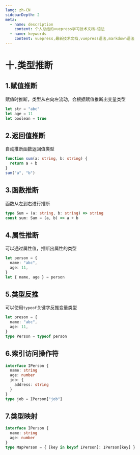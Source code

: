```yaml
---
lang: zh-CN
sidebarDepth: 2
meta:
  - name: description
    content: 个人总结的vuepress学习技术文档-语法
  - name: keywords
    content: vuepress,最新技术文档,vuepress语法,markdown语法
---
```


# 十.类型推断

## 1.赋值推断

赋值时推断，类型从右向左流动，会根据赋值推断出变量类型

```ts
let str = "abc"
let age = 11
let boolean = true
```

## 2.返回值推断

自动推断函数返回值类型

```ts
function sum(a: string, b: string) {
  return a + b
}
sum("a", "b")
```

## 3.函数推断

函数从左到右进行推断

```ts
type Sum = (a: string, b: string) => string
const sum: Sum = (a, b) => a + b
```

## 4.属性推断

可以通过属性值，推断出属性的类型

```ts
let person = {
  name: "abc",
  age: 11,
}
let { name, age } = person
```

## 5.类型反推

可以使用`typeof`关键字反推变量类型

```ts
let preson = {
  name: "abc",
  age: 11,
}
type Person = typeof person
```

## 6.索引访问操作符

```ts
interface IPerson {
  name: string
  age: number
  job: {
    address: string
  }
}
type job = IPerson["job"]
```

## 7.类型映射

```ts
interface IPerson {
  name: string
  age: number
}
type MapPerson = { [key in keyof IPerson]: IPerson[key] }
```
